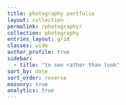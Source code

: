 ```yaml
---
title: photography portfolio
layout: collection
permalink: /photography/
collection: photography
entries_layout: grid
classes: wide
author_profile: true
sidebar:
  - title: "to see rather than look"
sort_by: date
sort_order: reverse
masonry: true
analytics: true
---
```

